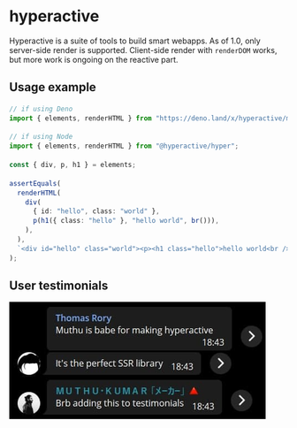 # hyperactive

Hyperactive is a suite of tools to build smart webapps. As of 1.0, only server-side render is supported. Client-side render with `renderDOM` works, but more work is ongoing on the reactive part.

## Usage example

```TypeScript
// if using Deno
import { elements, renderHTML } from "https://deno.land/x/hyperactive/mod.ts";

// if using Node
import { elements, renderHTML } from "@hyperactive/hyper";

const { div, p, h1 } = elements;

assertEquals(
  renderHTML(
    div(
      { id: "hello", class: "world" },
      p(h1({ class: "hello" }, "hello world", br())),
    ),
  ),
  `<div id="hello" class="world"><p><h1 class="hello">hello world<br /></h1></p></div>`,
);
```

## User testimonials

![@TRWII](./hpr-trgwii.jpg)
